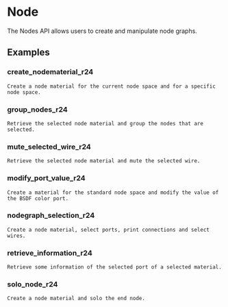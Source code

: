 # Node

The Nodes API allows users to create and manipulate node graphs. 

## Examples

### create_nodematerial_r24

    Create a node material for the current node space and for a specific node space.

### group_nodes_r24
    
    Retrieve the selected node material and group the nodes that are selected.

### mute_selected_wire_r24
    
    Retrieve the selected node material and mute the selected wire.

### modify_port_value_r24

    Create a material for the standard node space and modify the value of the BSDF color port.

### nodegraph_selection_r24

    Create a node material, select ports, print connections and select wires.

### retrieve_information_r24
    
    Retrieve some information of the selected port of a selected material.

### solo_node_r24

    Create a node material and solo the end node.